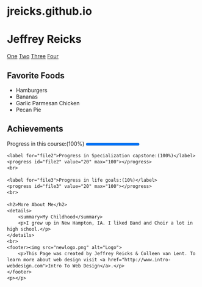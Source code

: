 # jreicks.github.io
<!DOCTYPE html>
<html lang="en">

<head>
    <meta charset="UTF-8">
    <title>my website</title>
</head>

<body>
    <h1>Jeffrey Reicks</h1>
    <p><a href="https://www.w3schools.com">One</a> <a href="https://www.w3schools.com">Two</a> <a href="https://www.w3schools.com">Three</a> <a href="https://www.w3schools.com">Four</a></p>
    <h2>Favorite Foods</h2>
    <ul>
        <li>Hamburgers</li>
        <li>Bananas</li>
        <li>Garlic Parmesan Chicken</li>
        <li>Pecan Pie</li>
    </ul>
    <h2>Achievements</h2>
    <label for="file1">Progress in this course:(100%)</label>
    <progress id="file1" value="100" max="100"></progress>
    <br>

    <label for="file2">Progress in Specialization capstone:(100%)</label>
    <progress id="file2" value="20" max="100"></progress>
    <br>

    <label for="file3">Progress in life goals:(10%)</label>
    <progress id="file3" value="20" max="100"></progress>
    <br>

    <h2>More About Me</h2>
    <details>
        <summary>My Childhood</summary>
        <p>I grew up in New Hampton, IA. I liked Band and Choir a lot in high school.</p>
    </details>
    <br>
    <footer><img src="newlogo.png" alt="Logo">
        <p>This Page was created by Jeffrey Reicks & Colleen van Lent. To learn more about web design visit <a href="http://www.intro-webdesign.com">Intro To Web Design</a>.</p>
    </footer>
    <p></p>
</body>

</html>
